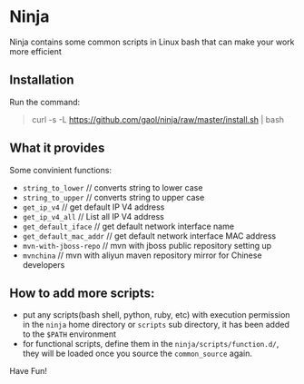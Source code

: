 # Ninja
Ninja contains some common scripts in Linux bash that can make your work more efficient

## Installation

Run the command:

> curl -s -L https://github.com/gaol/ninja/raw/master/install.sh | bash

## What it provides

Some convinient functions:

* `string_to_lower`          // converts string to lower case
* `string_to_upper`          // converts string to upper case
* `get_ip_v4`                // get default IP V4 address
* `get_ip_v4_all`            // List all IP V4 address
* `get_default_iface`        // get default network interface name
* `get_default_mac_addr`     // get default network interface MAC address 
* `mvn-with-jboss-repo`      // mvn with jboss public repository setting up
* `mvnchina`                 // mvn with aliyun maven repository mirror for Chinese developers


## How to add more scripts:

 * put any scripts(bash shell, python, ruby, etc) with execution permission in the `ninja` home directory or `scripts` sub directory, it has been added to the `$PATH` environment
 * for functional scripts, define them in the `ninja/scripts/function.d/`, they will be loaded once you source the `common_source` again.

Have Fun!
